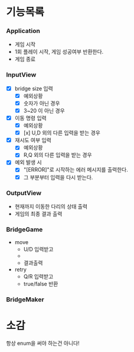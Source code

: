 # 기능목록

### Application

- 게임 시작
- 1회 플레이 시작, 게임 성공여부 반환한다.
- 게임 종료

### InputView

- [x] bridge size 입력
    - [x]  예외상황
    - [x] 숫자가 아닌 경우
    - [x] 3~20 이 아닌 경우
- [x] 이동 명령 입력
    - [x] 예외상황
    - [x] [x] U,D 외의 다른 입력을 받는 경우
- [x] 재시도 여부 입력
    - [x] 예외상황
    - [x] R,Q 외의 다른 입력을 받는 경우
- [x] 예외 발생 시
    - [x] "[ERROR]"로 시작하는 에러 메시지를 출력한다.
    - [x] 그 부분부터 입력을 다시 받는다.

### OutputView

- 현재까지 이동한 다리의 상태 출력
- 게임의 최종 결과 출력

### BridgeGame

- move
    - U/D 입력받고
    - 
    - 결과출력
- retry
    - Q/R 입력받고
    - true/false 반환

### BridgeMaker

# 소감

항상 enum을 써야 하는건 아니다!
